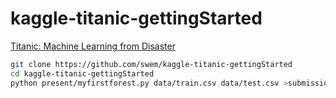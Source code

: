 kaggle-titanic-gettingStarted
=============================

[Titanic: Machine Learning from Disaster](http://www.kaggle.com/c/titanic-gettingStarted)

``` bash
git clone https://github.com/swem/kaggle-titanic-gettingStarted
cd kaggle-titanic-gettingStarted
python present/myfirstforest.py data/train.csv data/test.csv >submission.csv
```
